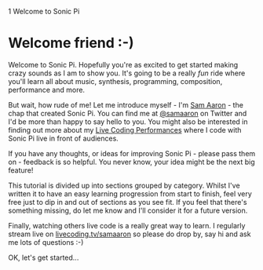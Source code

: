 1 Welcome to Sonic Pi

# Welcome friend :-)

Welcome to Sonic Pi. Hopefully you're as excited to get started making
crazy sounds as I am to show you. It's going to be a really *fun* ride
where you'll learn all about music, synthesis, programming, composition,
performance and more.

But wait, how rude of me! Let me introduce myself - I'm
[Sam Aaron](http://twitter.com/samaaron) - the chap that created Sonic
Pi. You can find me at [@samaaron](http://twitter.com/samaaron) on
Twitter and I'd be more than happy to say hello to you.  You might also
be interested in finding out more about my
[Live Coding Performances](http://facebook.com/livecodersamaaron) where
I code with Sonic Pi live in front of audiences.

If you have any thoughts, or ideas for improving Sonic Pi - please pass
them on - feedback is so helpful. You never know, your idea might be the
next big feature!

This tutorial is divided up into sections grouped by category. Whilst
I've written it to have an easy learning progression from start to
finish, feel very free just to dip in and out of sections as you see
fit. If you feel that there's something missing, do let me know and I'll
consider it for a future version.

Finally, watching others live code is a really great way to learn. I
regularly stream live on
[livecoding.tv/samaaron](http://youtube.com/samaaron) so please do
drop by, say hi and ask me lots of questions :-)

OK, let's get started...
